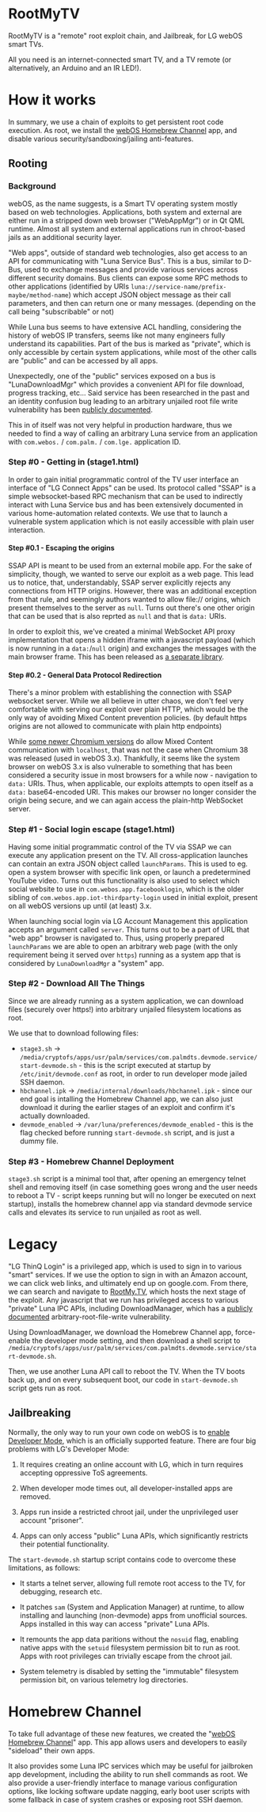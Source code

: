 # RootMyTV

RootMyTV is a "remote" root exploit chain, and Jailbreak, for LG webOS smart TVs.

All you need is an internet-connected smart TV, and a TV remote (or alternatively, an Arduino and an IR LED!).

# How it works

In summary, we use a chain of exploits to get persistent root code execution.
As root, we install the [webOS Homebrew Channel](https://github.com/webosbrew/webos-homebrew-channel) app, and disable various
security/sandboxing/jailing anti-features.

## Rooting

### Background

webOS, as the name suggests, is a Smart TV operating system mostly based on web
technologies. Applications, both system and external are either run in a
stripped down web browser ("WebAppMgr") or in Qt QML runtime. Almost all system
and external applications run in chroot-based jails as an additional security
layer.

"Web apps", outside of standard web technologies, also get access to an API for
communicating with "Luna Service Bus". This is a bus, similar to D-Bus, used to
exchange messages and provide various services across different security
domains. Bus clients can expose some RPC methods to other applications
(identified by URIs `luna://service-name/prefix-maybe/method-name`) which accept
JSON object message as their call parameters, and then can return one or many
messages. (depending on the call being "subscribable" or not)

While Luna bus seems to have extensive ACL handling, considering the history of
webOS IP transfers, seems like not many engineers fully understand its
capabilities. Part of the bus is marked as "private", which is only accessible
by certain system applications, while most of the other calls are "public" and
can be accessed by all apps.

Unexpectedly, one of the "public" services exposed on a bus is "LunaDownloadMgr"
which provides a convenient API for file download, progress tracking, etc...
Said service has been researched in the past and an identity confusion bug
leading to an arbitrary unjailed root file write vulnerability has been
[publicly documented](https://blog.recurity-labs.com/2021-02-03/webOS_Pt1.html).

This in of itself was not very helpful in production hardware, thus we needed to
find a way of calling an arbitrary Luna service from an application with
`com.webos.` / `com.palm.` / `com.lge.` application ID.

### Step #0 - Getting in (stage1.html)

In order to gain initial programmatic control of the TV user interface an
interface of "LG Connect Apps" can be used. Its protocol called "SSAP" is a
simple websocket-based RPC mechanism that can be used to indirectly interact
with Luna Service bus and has been extensively documented in various
home-automation related contexts.  We use that to launch a vulnerable system
application which is not easily accessible with plain user interaction.

#### Step #0.1 - Escaping the origins

SSAP API is meant to be used from an external mobile app. For the sake of
simplicity, though, we wanted to serve our exploit as a web page. This lead us
to notice, that, understandably, SSAP server explicitly rejects any connections
from HTTP origins. However, there was an additional exception from that rule,
and seemingly authors wanted to allow file:// origins, which present themselves
to the server as `null`. Turns out there's one other origin that can be used
that is also reprted as `null` and that is `data:` URIs.

In order to exploit this, we've created a minimal WebSocket API proxy
implementation that opens a hidden iframe with a javascript payload (which is
now running in a `data:`/`null` origin) and exchanges the messages with the main
browser frame. This has been released as [a separate
library](https://github.com/Informatic/webos-ssap-web).

#### Step #0.2 - General Data Protocol Redirection

There's a minor problem with establishing the connection with SSAP websocket
server. While we all believe in utter chaos, we don't feel very comfortable with
serving our exploit over plain HTTP, which would be the only way of avoiding
Mixed Content prevention policies. (by default https origins are not allowed to
communicate with plain http endpoints)

While [some newer Chromium versions](https://chromium.googlesource.com/chromium/src.git/+/130ee686fa00b617bfc001ceb3bb49782da2cb4e)
do allow Mixed Content communication with `localhost`, that was not the case
when Chromium 38 was released (used in webOS 3.x). Thankfully, it seems like the
system browser on webOS 3.x is also vulnerable to something that has been
considered a security issue in most browsers for a while now - navigation to
`data:` URIs. Thus, when applicable, our exploits attempts to open itself as a
`data:` base64-encoded URI. This makes our browser no longer consider the origin
being secure, and we can again access the plain-http WebSocket server.

### Step #1 - Social login escape (stage1.html)

Having some initial programmatic control of the TV via SSAP we can execute any
application present on the TV. All cross-application launches can contain an
extra JSON object called `launchParams`. This is used to eg. open a system
browser with specific link open, or launch a predetermined YouTube video. Turns
out this functionality is also used to select which social website to use in
`com.webos.app.facebooklogin`, which is the older sibling of
`com.webos.app.iot-thirdparty-login` used in initial exploit, present on all
webOS versions up until (at least) 3.x.

When launching social login via LG Account Management this application accepts
an argument called `server`. This turns out to be a part of URL that "web app"
browser is navigated to. Thus, using properly prepared `launchParams` we are
able to open an arbitrary web page (with the only requirement being it served
over `https`) running as a system app that is considered by `LunaDownloadMgr`
a "system" app.

### Step #2 - Download All The Things

Since we are already running as a system application, we can download files
(securely over https!) into arbitrary unjailed filesystem locations as root.

We use that to download following files:

* `stage3.sh` →
  `/media/cryptofs/apps/usr/palm/services/com.palmdts.devmode.service/start-devmode.sh` -
  this is the script executed at startup by `/etc/init/devmode.conf` as root,
  in order to run developer mode jailed SSH daemon.
* `hbchannel.ipk` → `/media/internal/downloads/hbchannel.ipk` - since our end
  goal is intalling the Homebrew Channel app, we can also just download it
  during the earlier stages of an exploit and confirm it's actually downloaded.
* `devmode_enabled` → `/var/luna/preferences/devmode_enabled` - this is the flag
  checked before running `start-devmode.sh` script, and is just a dummy file.

### Step #3 - Homebrew Channel Deployment

`stage3.sh` script is a minimal tool that, after opening an emergency telnet
shell and removing itself (in case something goes wrong and the user needs to
reboot a TV - script keeps running but will no longer be executed on next
startup), installs the homebrew channel app via standard devmode service calls
and elevates its service to run unjailed as root as well.


# Legacy

"LG ThinQ Login" is a privileged app, which is used to sign in to various "smart" services.
If we use the option to sign in with an Amazon account, we can click web links, and
ultimately end up on google.com. From there, we can search and navigate to [RootMy.TV](https://rootmy.tv),
which hosts the next stage of the exploit. Any javascript that we run has privileged access
to various "private" Luna IPC APIs, including DownloadManager, which has a [publicly documented](https://blog.recurity-labs.com/2021-02-03/webOS_Pt1.html)
arbitrary-root-file-write vulnerability.

Using DownloadManager, we download the Homebrew Channel app, force-enable the developer mode setting, and then
download a shell script to `/media/cryptofs/apps/usr/palm/services/com.palmdts.devmode.service/start-devmode.sh`.

Then, we use another Luna API call to reboot the TV. When the TV boots back up, and on
every subsequent boot, our code in `start-devmode.sh` script gets run as root.

## Jailbreaking

Normally, the only way to run your own code on webOS is to [enable Developer Mode](https://webostv.developer.lge.com/develop/app-test),
which is an officially supported feature. There are four big problems with LG's
Developer Mode:

1. It requires creating an online account with LG, which in turn requires accepting oppressive ToS agreements.

2. When developer mode times out, all developer-installed apps are removed.

3. Apps run inside a restricted chroot jail, under the unprivileged user account "prisoner".

4. Apps can only access "public" Luna APIs, which significantly restricts their potential functionality.

The `start-devmode.sh` startup script contains code to overcome these limitations, as follows:

 - It starts a telnet server, allowing full remote root access to the TV, for debugging, research etc.

 - It patches `sam` (System and Application Manager) at runtime, to allow installing and launching (non-devmode) apps from unofficial sources. Apps installed in this way can access "private" Luna APIs.

 - It remounts the app data paritions without the `nosuid` flag, enabling native apps with the `setuid` filesystem permission bit to run as root. Apps with root privileges can trivially escape from the chroot jail.

 - System telemetry is disabled by setting the "immutable" filesystem permission bit, on various telemetry log directories.

# Homebrew Channel

To take full advantage of these new features, we created the "[webOS Homebrew Channel](https://github.com/DavidBuchanan314/webos-homebrew-channel)" app.
This app allows users and developers to easily "sideload" their own apps.

It also provides some Luna IPC services which may be useful for jailbroken app development, including
the ability to run shell commands as root. We also provide a user-friendly
interface to manage various configuration options, like locking software update
nagging, early boot user scripts with some fallback in case of system crashes
or exposing root SSH daemon.
